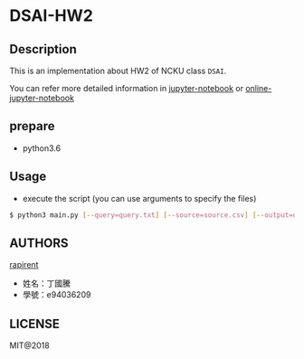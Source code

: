 # DSAI-HW2

## Description

This is an implementation about HW2 of NCKU class `DSAI`.

You can refer more detailed information in [jupyter-notebook](./HW2.ipynb) or [online-jupyter-notebook](https://nbviewer.jupyter.org/github/rapirent/DSAI-HW2/blob/master/HW2.ipynb)

## prepare

- python3.6

## Usage

- execute the script (you can use arguments to specify the files)

```sh
$ python3 main.py [--query=query.txt] [--source=source.csv] [--output=output.txt]
```

## AUTHORS

[rapirent](https://github.com/raprient)

- 姓名：丁國騰
- 學號：e94036209

## LICENSE
MIT@2018
